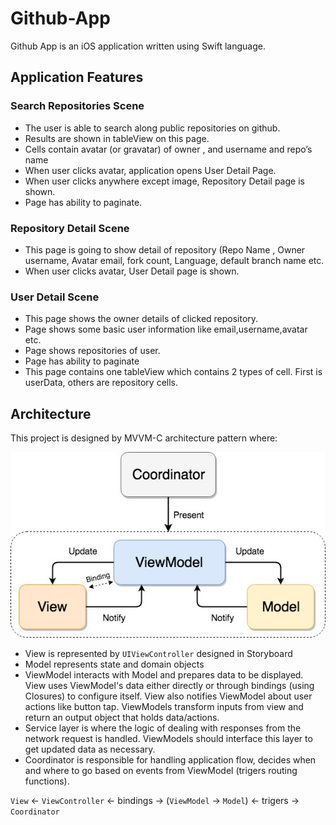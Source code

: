 # Github-App
 Github App is an iOS application written using Swift language.

## Application Features
### Search Repositories Scene
- The user is able to search along public repositories on github.
- Results are shown in tableView on this page.
- Cells contain avatar (or gravatar) of owner , and username and repo’s name
- When user clicks avatar, application opens User Detail Page.
- When user clicks anywhere except image, Repository Detail page is shown.
- Page has ability to paginate.

### Repository Detail Scene
- This page is going to show detail of repository (Repo Name , Owner username, Avatar email, fork count, Language, default branch name etc.
- When user clicks avatar, User Detail page is shown.

### User Detail Scene
- This page shows the owner details of clicked repository.
- Page shows some basic user information like email,username,avatar etc.
- Page shows repositories of user.
- Page has ability to paginate
- This page contains one tableView which contains 2 types of cell. First is
userData, others are repository cells.

## Architecture
This project is designed by MVVM-C architecture pattern where:

![](https://github.com/haydarKarkin/Github-App/blob/main/images/mvvm-c.jpg)

- View is represented by `UIViewController` designed in Storyboard
- Model represents state and domain objects
- ViewModel interacts with Model and prepares data to be displayed. View uses ViewModel's data either directly or through bindings (using Closures) to configure itself. View also notifies ViewModel about user actions like button tap. ViewModels transform inputs from view and return an output object that holds data/actions.
- Service layer is where the logic of dealing with responses from the network request is handled. ViewModels should interface this layer to get updated data as necessary.
- Coordinator is responsible for handling application flow, decides when and where to go based on events from ViewModel (trigers routing functions).

`View` <- `ViewController` <- bindings -> (`ViewModel` -> `Model`) <- trigers -> `Coordinator`